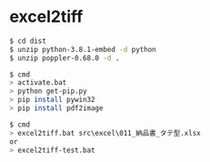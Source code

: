 # excel2tiff

```bash
$ cd dist
$ unzip python-3.8.1-embed -d python
$ unzip poppler-0.68.0 -d .
```

```bash
$ cmd
> activate.bat
> python get-pip.py
> pip install pywin32
> pip install pdf2image  
```

```bash
$ cmd
> excel2tiff.bat src\excel\011_納品書_タテ型.xlsx
or 
> excel2tiff-test.bat
```